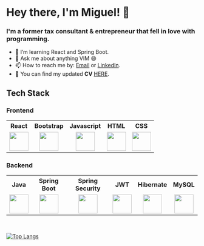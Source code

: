 # Hey there, I'm Miguel! 👋

### I'm a former tax consultant & entrepreneur that fell in love with programming.

<!--
**miguelvaladas/miguelvaladas** is a ✨ _special_ ✨ repository because its `README.md` (this file) appears on your GitHub profile.

Here are some ideas to get you started:
-->
- 🌱 I’m learning React and Spring Boot.
- 💬 Ask me about anything VIM 😄
- 📫 How to reach me by: <a href="mailto:airesvaladas@gmail.com">Email</a> or <a href="https://www.linkedin.com/in/miguel-valadas/">LinkedIn</a>.
- 📖 You can find my updated <b>CV</b> <a href="https://drive.google.com/file/d/1qcICMhmyRIyzSK8yRugAriRoX8dO9Pq8/view?usp=sharing">HERE</a>.

## Tech Stack

### Frontend
<table>
<tr>
<th>React</th>
<th>Bootstrap</th>
<th>Javascript</th>
<th>HTML</th>
<th>CSS</th>
</tr>
<tr>
<td><img align="center" src="https://user-images.githubusercontent.com/102789861/188991486-73da3367-f92e-41f5-83b3-91e0a93f9f9c.svg" height=50 width=50></td>
<td align="center"><img align="center" src="https://upload.wikimedia.org/wikipedia/commons/b/b2/Bootstrap_logo.svg" height=50 width=50></td>
<td align="center"><img src="https://upload.wikimedia.org/wikipedia/commons/9/99/Unofficial_JavaScript_logo_2.svg" height=50 width=50></td>
<td align="center"><img src="https://cdn.worldvectorlogo.com/logos/html-1.svg" height=50 width=50></td>
<td align="center"><img src="https://seeklogo.com/images/C/css-3-logo-023C1A7171-seeklogo.com.png" height=50 width=50></td>
</tr>
</table>

### Backend

<table>
<tr>
<th>Java</th>
<th>Spring Boot</th>
<th>Spring Security</th>
<th>JWT</th>
<th>Hibernate</th>
<th>MySQL</th>

</tr>
<tr>
<td align="center"><img align="center" src="https://www.svgrepo.com/show/303388/java-4-logo.svg" height=50 width=50></td>
<td align="center"><img align="center" src="https://seeklogo.com/images/S/spring-logo-9A2BC78AAF-seeklogo.com.png" height=50 width=50></td>
<td align="center"><img src="https://seeklogo.com/images/S/spring-logo-F6678FED25-seeklogo.com.png" height=50 width=50></td>
<td align="center"><img src="https://jwt.io/img/logo-asset.svg" height=50 width=50></td>
<td align="center"><img src="https://seeklogo.com/images/H/hibernate-logo-8C95C75A24-seeklogo.com.png" height=50 width=50></td>
<td align="center"><img src="https://www.vectorlogo.zone/logos/mysql/mysql-official.svg" height=50 width=50></td>
</tr>
</table>

<br>



[![Top Langs](https://github-readme-stats.vercel.app/api/top-langs/?username=miguelvaladas)](https://github.com/anuraghazra/github-readme-stats)
